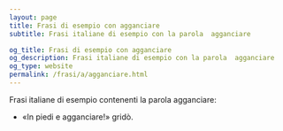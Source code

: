```yaml
---
layout: page
title: Frasi di esempio con agganciare 
subtitle: Frasi italiane di esempio con la parola  agganciare

og_title: Frasi di esempio con agganciare 
og_description: Frasi italiane di esempio con la parola  agganciare
og_type: website
permalink: /frasi/a/agganciare.html
---
```


Frasi italiane di esempio contenenti la parola agganciare:


- «In piedi e agganciare!» gridò.
